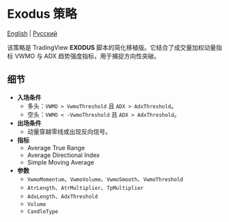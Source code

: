 # Exodus 策略
[English](README.md) | [Русский](README_ru.md)

该策略是 TradingView **EXODUS** 脚本的简化移植版。它结合了成交量加权动量指标 VWMO 与 ADX 趋势强度指标，用于捕捉方向性突破。

## 细节

- **入场条件**
  - 多头：`VWMO > VwmoThreshold` 且 `ADX > AdxThreshold`。
  - 空头：`VWMO < -VwmoThreshold` 且 `ADX > AdxThreshold`。
- **出场条件**
  - 动量穿越零线或出现反向信号。
- **指标**
  - Average True Range
  - Average Directional Index
  - Simple Moving Average
- **参数**
  - `VwmoMomentum`、`VwmoVolume`、`VwmoSmooth`、`VwmoThreshold`
  - `AtrLength`、`AtrMultiplier`、`TpMultiplier`
  - `AdxLength`、`AdxThreshold`
  - `Volume`
  - `CandleType`
